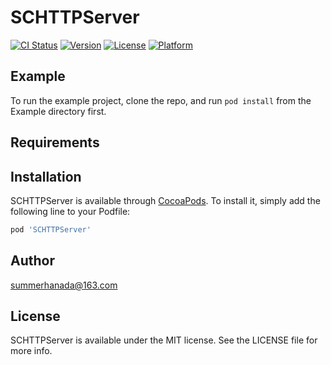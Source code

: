 # SCHTTPServer

[![CI Status](https://img.shields.io/travis/summerhanada@163.com/SCHTTPServer.svg?style=flat)](https://travis-ci.org/summerhanada@163.com/SCHTTPServer)
[![Version](https://img.shields.io/cocoapods/v/SCHTTPServer.svg?style=flat)](https://cocoapods.org/pods/SCHTTPServer)
[![License](https://img.shields.io/cocoapods/l/SCHTTPServer.svg?style=flat)](https://cocoapods.org/pods/SCHTTPServer)
[![Platform](https://img.shields.io/cocoapods/p/SCHTTPServer.svg?style=flat)](https://cocoapods.org/pods/SCHTTPServer)

## Example

To run the example project, clone the repo, and run `pod install` from the Example directory first.

## Requirements

## Installation

SCHTTPServer is available through [CocoaPods](https://cocoapods.org). To install
it, simply add the following line to your Podfile:

```ruby
pod 'SCHTTPServer'
```

## Author

summerhanada@163.com

## License

SCHTTPServer is available under the MIT license. See the LICENSE file for more info.
